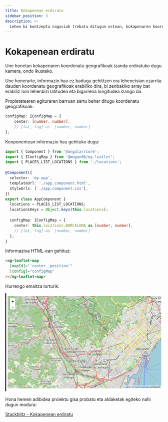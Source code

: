 ```yaml
---
title: Kokapenean erdiratu
sidebar_position: 3
description: >-
  Lehen bi kontzeptu nagusiak trebatu ditugun ostean, kokapenaren koordenatuak zehaztuko ditugu mapan zehazteko
---
```


# Kokapenean erdiratu

Une honetan kokapenaren koordenatu geografikoak izanda erdiratuko dugu kamera, ondo ikusteko.

Une honerarte, informazio hau ez badugu gehittzen era lehenetsian ezarrita dauden koordenatu geografikoak erabiliko dira, bi zenbakiko array bat erabiliz non lehenbizi latitudea eta bigarrena longitudea izango da.

Propietatearen egituraren barruan sartu behar ditugu koordenatu geografikoak:

```typescript
configMap: IConfigMap = {
    center: [number, number],
    // [lat, lng] as  [number, number]
};
```

Konponentean informazio hau gehituko dugu:

```typescript
import { Component } from '@angular/core';
import { IConfigMap } from '@mugan86/ng-leaflet';
import { PLACES_LIST_LOCATIONS } from './locations';

@Component({
  selector: 'my-app',
  templateUrl: './app.component.html',
  styleUrls: ['./app.component.css'],
})
export class AppComponent {
  locations = PLACES_LIST_LOCATIONS;
  locationsKeys = Object.keys(this.locations);

  configMap: IConfigMap = {
    center: this.locations.BARCELONA as [number, number],
    // [lat, lng] as  [number, number]
  };
}
```

Informazioa HTML-ean gehituz:

```html
<ng-leaflet-map
  [mapId]="'center__position'"
  [config]="configMap"
></ng-leaflet-map>
```

Hurrengo emaitza lorturik:

![Mapa erdian](https://raw.githubusercontent.com/mugan86/i18n-ng-leaflet-doc/master/.gitbook/assets/02-mapa-center.png)

Hona hemen adibidea proiektu gisa probatu eta aldaketak egiteko nahi dugun modura:

[Stackblitz - Kokapenean erdiratu](https://stackblitz.com/edit/angular-leaflet-map-basic-set-center-position?embed=1&file=src/app/app.component.ts&theme=dark)

